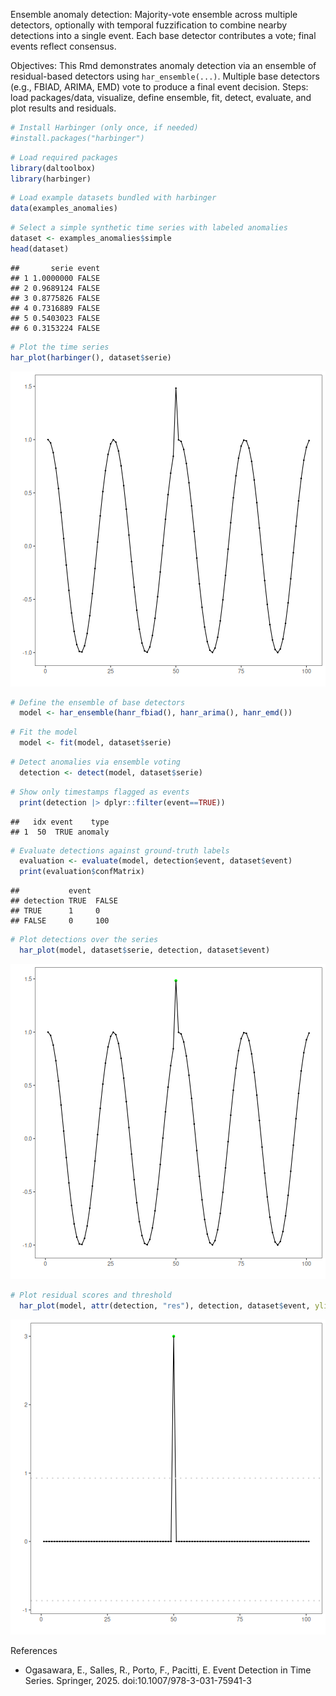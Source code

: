 Ensemble anomaly detection: Majority-vote ensemble across multiple detectors, optionally with temporal fuzzification to combine nearby detections into a single event. Each base detector contributes a vote; final events reflect consensus.

Objectives: 
This Rmd demonstrates anomaly detection via an ensemble of residual-based detectors using `har_ensemble(...)`. Multiple base detectors (e.g., FBIAD, ARIMA, EMD) vote to produce a final event decision. Steps: load packages/data, visualize, define ensemble, fit, detect, evaluate, and plot results and residuals.


``` r
# Install Harbinger (only once, if needed)
#install.packages("harbinger")
```


``` r
# Load required packages
library(daltoolbox)
library(harbinger) 
```


``` r
# Load example datasets bundled with harbinger
data(examples_anomalies)
```


``` r
# Select a simple synthetic time series with labeled anomalies
dataset <- examples_anomalies$simple
head(dataset)
```

```
##       serie event
## 1 1.0000000 FALSE
## 2 0.9689124 FALSE
## 3 0.8775826 FALSE
## 4 0.7316889 FALSE
## 5 0.5403023 FALSE
## 6 0.3153224 FALSE
```


``` r
# Plot the time series
har_plot(harbinger(), dataset$serie)
```

![plot of chunk unnamed-chunk-5](fig/hanr_ensemble/unnamed-chunk-5-1.png)


``` r
# Define the ensemble of base detectors
  model <- har_ensemble(hanr_fbiad(), hanr_arima(), hanr_emd())
```


``` r
# Fit the model
  model <- fit(model, dataset$serie)
```


``` r
# Detect anomalies via ensemble voting
  detection <- detect(model, dataset$serie)
```


``` r
# Show only timestamps flagged as events
  print(detection |> dplyr::filter(event==TRUE))
```

```
##   idx event    type
## 1  50  TRUE anomaly
```


``` r
# Evaluate detections against ground-truth labels
  evaluation <- evaluate(model, detection$event, dataset$event)
  print(evaluation$confMatrix)
```

```
##           event      
## detection TRUE  FALSE
## TRUE      1     0    
## FALSE     0     100
```


``` r
# Plot detections over the series
  har_plot(model, dataset$serie, detection, dataset$event)
```

![plot of chunk unnamed-chunk-11](fig/hanr_ensemble/unnamed-chunk-11-1.png)

``` r
# Plot residual scores and threshold
  har_plot(model, attr(detection, "res"), detection, dataset$event, yline = attr(detection, "threshold"))
```

![plot of chunk unnamed-chunk-12](fig/hanr_ensemble/unnamed-chunk-12-1.png)

References 
- Ogasawara, E., Salles, R., Porto, F., Pacitti, E. Event Detection in Time Series. Springer, 2025. doi:10.1007/978-3-031-75941-3
